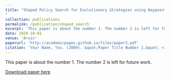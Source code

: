 ```yaml
---
title: "Shaped Policy Search for Evolutionary Strategies using Waypoints*
"
collection: publications
permalink: /publication/shaped_search
excerpt: 'This paper is about the number 1. The number 2 is left for future work.'
date: 2020-10-01
venue: 'Arxiv'
paperurl: 'http://academicpages.github.io/files/paper1.pdf'
citation: 'Your Name, You. (2009). &quot;Paper Title Number 1.&quot; <i>Journal 1</i>. 1(1).'
---
```

This paper is about the number 1. The number 2 is left for future work.

[Download paper here](http://academicpages.github.io/files/paper1.pdf)

